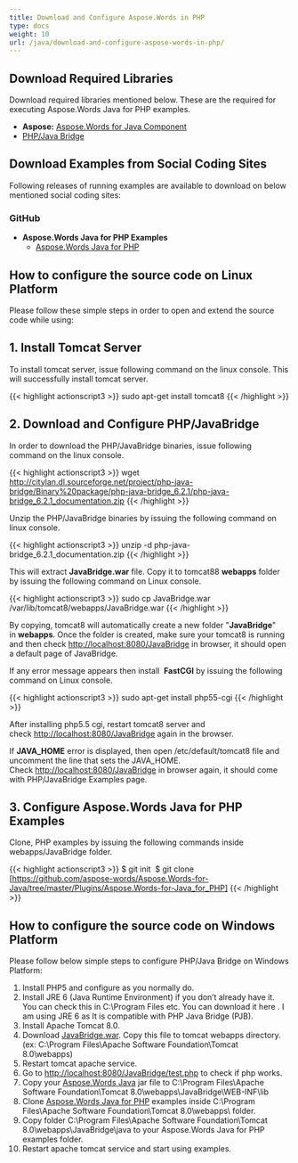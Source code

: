 ```yaml
---
title: Download and Configure Aspose.Words in PHP
type: docs
weight: 10
url: /java/download-and-configure-aspose-words-in-php/
---
```


## **Download Required Libraries**

Download required libraries mentioned below. These are the required for executing Aspose.Words Java for PHP examples.

- **Aspose:** [Aspose.Words for Java Component](http://www.aspose.com/community/files/72/java-components/aspose.words-for-java/default.aspx)
- [PHP/Java Bridge](http://citylan.dl.sourceforge.net/project/php-java-bridge/Binary%20package/php-java-bridge_6.2.1/php-java-bridge_6.2.1_documentation.zip)

## **Download Examples from Social Coding Sites**

Following releases of running examples are available to download on below mentioned social coding sites:

### **GitHub**

- **Aspose.Words Java for PHP Examples** 
  - [Aspose.Words Java for PHP](https://github.com/aspose-words/Aspose.Words-for-Java/tree/master/Plugins/Aspose_Words_Java_for_PHP)

## **How to configure the source code on Linux Platform**

Please follow these simple steps in order to open and extend the source code while using:

## **1. Install Tomcat Server**

To install tomcat server, issue following command on the linux console. This will successfully install tomcat server. 

{{< highlight actionscript3 >}}
sudo apt-get install tomcat8
{{< /highlight >}}

## **2. Download and Configure PHP/JavaBridge**

In order to download the PHP/JavaBridge binaries, issue following command on the linux console. 

{{< highlight actionscript3 >}}
 wget http://citylan.dl.sourceforge.net/project/php-java-bridge/Binary%20package/php-java-bridge_6.2.1/php-java-bridge_6.2.1_documentation.zip 
{{< /highlight >}}


Unzip the PHP/JavaBridge binaries by issuing the following command on linux console. 

{{< highlight actionscript3 >}}
 unzip -d php-java-bridge_6.2.1_documentation.zip 
{{< /highlight >}}


This will extract **JavaBridge.war** file. Copy it to tomcat88 **webapps** folder by issuing the following command on Linux console. 

{{< highlight actionscript3 >}}
 sudo cp JavaBridge.war /var/lib/tomcat8/webapps/JavaBridge.war 
{{< /highlight >}}


By copying, tomcat8 will automatically create a new folder "**JavaBridge**" in **webapps**. Once the folder is created, make sure your tomcat8 is running and then check <http://localhost:8080/JavaBridge> in browser, it should open a default page of JavaBridge. 

If any error message appears then install  **FastCGI** by issuing the following command on Linux console.

{{< highlight actionscript3 >}}
 sudo apt-get install php55-cgi 
{{< /highlight >}}

After installing php5.5 cgi, restart tomcat8 server and check <http://localhost:8080/JavaBridge> again in the browser.

If **JAVA_HOME** error is displayed, then open /etc/default/tomcat8 file and uncomment the line that sets the JAVA_HOME. Check <http://localhost:8080/JavaBridge> in browser again, it should come with PHP/JavaBridge Examples page. 

## **3. Configure Aspose.Words Java for PHP Examples**

Clone, PHP examples by issuing the following commands inside webapps/JavaBridge folder.  

{{< highlight actionscript3 >}}
$ git init&nbsp;
$ git clone [https://github.com/aspose-words/Aspose.Words-for-Java/tree/master/Plugins/Aspose.Words-for-Java_for_PHP] 
{{< /highlight >}}

## **How to configure the source code on Windows Platform**

Please follow below simple steps to configure PHP/Java Bridge on Windows Platform:

1. Install PHP5 and configure as you normally do.
1. Install JRE 6 (Java Runtime Environment) if you don’t already have it. You can check this in C:\Program Files etc. You can download it here . I am using JRE 6 as It is compatible with PHP Java Bridge (PJB).
1. Install Apache Tomcat 8.0.
1. Download [JavaBridge.war](http://sourceforge.net/projects/php-java-bridge/files/Binary%20package/php-java-bridge_6.2.1/JavaBridgeTemplate621.war/download). Copy this file to tomcat webapps directory.<br>
(ex: C:\Program Files\Apache Software Foundation\Tomcat 8.0\webapps)
1. Restart tomcat apache service.
1. Go to <http://localhost:8080/JavaBridge/test.php> to check if php works.
1. Copy your [Aspose.Words Java](http://www.aspose.com/community/files/72/java-components/aspose.words-for-java/default.aspx) jar file to C:\Program Files\Apache Software Foundation\Tomcat 8.0\webapps\JavaBridge\WEB-INF\lib
1. Clone [Aspose.Words Java for PHP](https://github.com/aspose-words/Aspose.Words-for-Java/tree/master/Plugins/Aspose.Words-for-Java_for_PHP) examples inside C:\Program Files\Apache Software Foundation\Tomcat 8.0\webapps\ folder.
1. Copy folder C:\Program Files\Apache Software Foundation\Tomcat 8.0\webapps\JavaBridge\java to your Aspose.Words Java for PHP examples folder.
1. Restart apache tomcat service and start using examples. 
